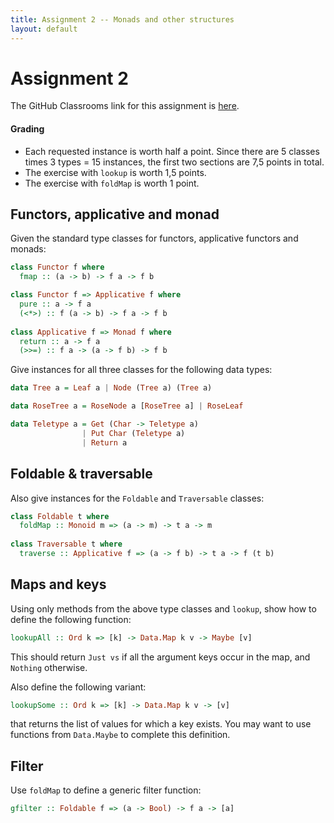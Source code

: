 ```yaml
---
title: Assignment 2 -- Monads and other structures
layout: default
---
```


# Assignment 2

The GitHub Classrooms link for this assignment is [here](https://classroom.github.com/a/4FyhBxrY).

#### Grading

* Each requested instance is worth half a point. Since there are 5 classes times 3 types = 15 instances, the first two sections are 7,5 points in total.
* The exercise with `lookup` is worth 1,5 points.
* The exercise with `foldMap` is worth 1 point.

## Functors, applicative and monad

Given the standard type classes for functors, applicative functors and
monads:

```haskell
class Functor f where
  fmap :: (a -> b) -> f a -> f b

class Functor f => Applicative f where
  pure :: a -> f a
  (<*>) :: f (a -> b) -> f a -> f b
  
class Applicative f => Monad f where
  return :: a -> f a
  (>>=) :: f a -> (a -> f b) -> f b
```

Give instances for all three classes for the following data types:

```haskell
data Tree a = Leaf a | Node (Tree a) (Tree a)

data RoseTree a = RoseNode a [RoseTree a] | RoseLeaf

data Teletype a = Get (Char -> Teletype a)
                | Put Char (Teletype a)
                | Return a
```

## Foldable & traversable

Also give instances for the `Foldable` and `Traversable` classes:

```haskell
class Foldable t where
  foldMap :: Monoid m => (a -> m) -> t a -> m 
  
class Traversable t where
  traverse :: Applicative f => (a -> f b) -> t a -> f (t b) 
```

## Maps and keys

Using only methods from the above type classes and `lookup`, show how to
define the following function:

```haskell
lookupAll :: Ord k => [k] -> Data.Map k v -> Maybe [v]
```

This should return `Just vs` if all the argument keys occur in the
map, and `Nothing` otherwise.

Also define the following variant:

```haskell
lookupSome :: Ord k => [k] -> Data.Map k v -> [v]
```

that returns the list of values for which a key exists. You may want
to use functions from `Data.Maybe` to complete this definition.

## Filter

Use `foldMap` to define a generic filter function:

```haskell
gfilter :: Foldable f => (a -> Bool) -> f a -> [a]
```
